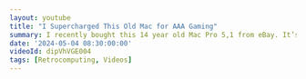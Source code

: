 ```yaml
---
layout: youtube
title: "I Supercharged This Old Mac for AAA Gaming"
summary: I recently bought this 14 year old Mac Pro 5,1 from eBay. It’s tricked out with modern graphics, SSD storage and 48 *gigabytes* of RAM. Let’s check it out!
date: '2024-05-04 08:30:00:00'
videoId: dipVhVGE004
tags: [Retrocomputing, Videos]
---
```


